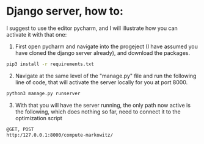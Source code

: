 # Django server, how to:

I suggest to use the editor pycharm, and I will illustrate how you can activate it with that one:

1. First open pycharm and navigate into the progeject (I have assumed you have cloned the django server already), and download the packages.
```bash
pip3 install -r requirements.txt
```

2. Navigate at the same level of the "manage.py" file and run the following line of code, that will activate the server locally for you at port 8000.

```bash
python3 manage.py runserver
```

3. With that you will have the server running, the only path now active is the following, which does nothing so far, need to connect it to the optimization script
```bash
@GET, POST
http:/127.0.0.1:8000/compute-markowitz/
```
